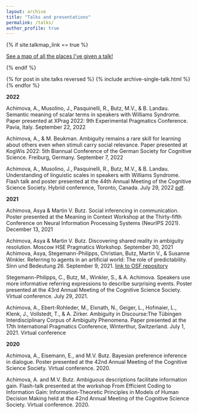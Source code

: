 ```yaml
---
layout: archive
title: "Talks and presentations"
permalink: /talks/
author_profile: true
---
```


{% if site.talkmap_link == true %}

<p style="text-decoration:underline;"><a href="/talkmap.html">See a map of all the places I've given a talk!</a></p>

{% endif %}

{% for post in site.talks reversed %}
  {% include archive-single-talk.html %}
{% endfor %}

**2022**

Achimova, A., Musolino, J., Pasquinelli, R., Butz, M.V., & B. Landau.  Semantic meaning of scalar terms in speakers with Williams Syndrome. Paper presented at XPrag 2022: 9th Experimental Pragmatics Conference. Pavia, Italy. September 22, 2022

Achimova, A., & M. Beukman. Ambiguity remains a rare skill for learning about others even when stimuli carry social relevance. Paper presented at KogWis 2022: 5th Biannual Conference of the German Society for Cognitive Science. Freiburg, Germany. September 7, 2022

Achimova, A., Musolino, J., Pasquinelli, R., Butz, M.V., & B. Landau. Understanding of linguistic scales  in speakers with Williams Syndrome. Flash talk and poster presented at the 44th Annual Meeting of the Cognitive Science Society. Hybrid conference, Toronto, Canada. July 29, 2022 <a href="http://asya-achimova.github.io/files/2022_slides_Achimova_et_al_Williams_Syndrome_CogSci2022.pdf">pdf</a>.

**2021**

Achimova, Asya & Martin V. Butz. Social inferencing in communication. Poster presented at the Meaning in Context Workshop at the Thirty-fifth Conference on Neural Information Processing Systems (NeurIPS 2021). December 13, 2021

Achimova, Asya & Martin V. Butz. Discovering shared reality in ambiguity resolution. Moscow HSE Pragmatics Workshop. September 30, 2021
Achimova, Asya, Stegemann-Philipps, Christian, Butz, Martin V., & Susanne Winkler. Referring to agents in an artificial world: The role of predictability. Sinn und Bedeutung 26. September 9, 2021.  <a href="https://osf.io/wu329/">link to OSF repository</a>

Stegemann-Philipps, C., Butz, M., Winkler, S., & A. Achimova. Speakers use more informative referring expressions to describe surprising events. Poster presented at the 43rd Annual Meeting of the Cognitive Science Society. Virtual conference. July 29, 2021. 

Achimova, A., Ebert-Rohleder, M., Elxnath, N., Geiger, L., Hofmaier, L., Klenk, J., Vollstedt, T., & A. Zirker. Ambiguity in Discourse:The Tübingen Interdisciplinary Corpus of Ambiguity Phenomena. Paper presented at the 17th  International Pragmatics Conference, Winterthur, Switzerland. July 1, 2021. Virtual conference 

**2020**

Achimova, A., Eisemann, E., and M.V. Butz. Bayesian preference inference in dialogue. Poster presented at the 42nd Annual Meeting of the Cognitive Science Society. Virtual conference. 2020. 

Achimova, A. and M.V. Butz. Ambiguous descriptions facilitate information gain. Flash-talk presented at the workshop From Efficient Coding to Information Gain: Information-Theoretic Principles in Models of Human Decision Making held at the 42nd Annual Meeting of the Cognitive Science Society. Virtual conference. 2020.
